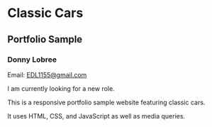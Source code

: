 # Classic Cars 

## Portfolio Sample

### Donny Lobree

Email: EDL1155@gmail.com

I am currently looking for a new role.


This is a responsive portfolio sample website featuring
classic cars.

It uses HTML, CSS, and JavaScript as well as media queries.
